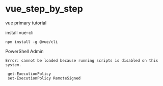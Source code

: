# vue_step_by_step
vue primary tutorial

install vue-cli
```
npm install -g @vue/cli
```

PowerShell  Admin
```
Error: cannot be loaded because running scripts is disabled on this system.

 get-ExecutionPolicy
 set-ExecutionPolicy RemoteSigned
 
```

